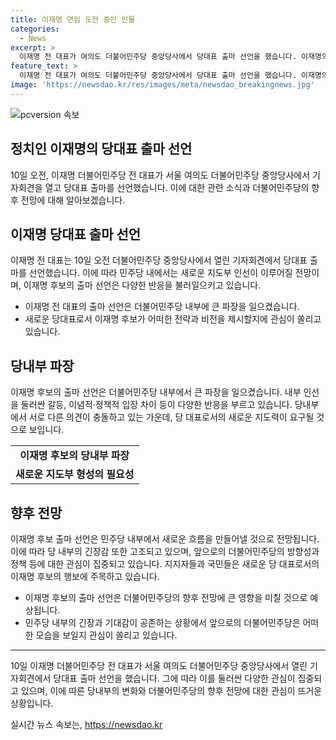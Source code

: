 ```yaml
---
title: 이재명 연임 도전 중인 인물
categories:
  - News
excerpt: >
  이재명 전 대표가 여의도 더불어민주당 중앙당사에서 당대표 출마 선언을 했습니다. 이재명의 결정은 정치권에 큰 파장을 일으킬 것으로 예상되며, 이에 대한 관심이 뜨겁게 높아지고 있습니다. 신선한 소식과 업데이트된 소식은 계속해서 확인이 가능하며, 이에 대한 내용은 더팩트 뉴스 홈페이지에서 확인이 가능합니다.
feature_text: >
  이재명 전 대표가 여의도 더불어민주당 중앙당사에서 당대표 출마 선언을 했습니다. 이재명의 결정은 정치권에 큰 파장을 일으킬 것으로 예상되며, 이에 대한 관심이 뜨겁게 높아지고 있습니다. 신선한 소식과 업데이트된 소식은 계속해서 확인이 가능하며, 이에 대한 내용은 더팩트 뉴스 홈페이지에서 확인이 가능합니다.
image: 'https://newsdao.kr/res/images/meta/newsdao_breakingnews.jpg'
---
```


<p><img src="https://newsdao.kr/res/images/meta/newsdao_breakingnews.jpg" alt="pcversion 속보" /></p>

<h2>정치인 이재명의 당대표 출마 선언</h2>

<p data-ke-size="size16">10일 오전, 이재명 더불어민주당 전 대표가 서울 여의도 더불어민주당 중앙당사에서 기자회견을 열고 당대표 출마를 선언했습니다. 이에 대한 관련 소식과 더불어민주당의 향후 전망에 대해 알아보겠습니다.</p>

<h2 data-ke-size="size26">이재명 당대표 출마 선언</h2>

<p data-ke-size="size16">이재명 전 대표는 10일 오전 더불어민주당 중앙당사에서 열린 기자회견에서 당대표 출마를 선언했습니다. 이에 따라 민주당 내에서는 새로운 지도부 인선이 이루어질 전망이며, 이재명 후보의 출마 선언은 다양한 반응을 불러일으키고 있습니다.</p>

<ul>
  <li>이재명 전 대표의 출마 선언은 더불어민주당 내부에 큰 파장을 일으켰습니다.</li>
  <li>새로운 당대표로서 이재명 후보가 어떠한 전략과 비전을 제시할지에 관심이 쏠리고 있습니다.</li>
</ul>

<h2 data-ke-size="size26">당내부 파장</h2>

<p data-ke-size="size16">이재명 후보의 출마 선언은 더불어민주당 내부에서 큰 파장을 일으켰습니다. 내부 인선을 둘러싼 갈등, 이념적·정책적 입장 차이 등이 다양한 반응을 부르고 있습니다. 당내부에서 서로 다른 의견이 충돌하고 있는 가운데, 당 대표로서의 새로운 지도력이 요구될 것으로 보입니다.</p>

<table>
  <tr>
    <td style="text-align: center; height: 17px;"><b>이재명 후보의 당내부 파장</b></td>
  </tr>
  <tr>
    <td style="text-align: center; height: 17px;"><b>새로운 지도부 형성의 필요성</b></td>
  </tr>
</table>

<h2 data-ke-size="size26">향후 전망</h2>

<p data-ke-size="size16">이재명 후보 출마 선언은 민주당 내부에서 새로운 흐름을 만들어낼 것으로 전망됩니다. 이에 따라 당 내부의 긴장감 또한 고조되고 있으며, 앞으로의 더불어민주당의 방향성과 정책 등에 대한 관심이 집중되고 있습니다. 지지자들과 국민들은 새로운 당 대표로서의 이재명 후보의 행보에 주목하고 있습니다.</p>

<ul>
  <li>이재명 후보의 출마 선언은 더불어민주당의 향후 전망에 큰 영향을 미칠 것으로 예상됩니다.</li>
  <li>민주당 내부의 긴장과 기대감이 공존하는 상황에서 앞으로의 더불어민주당은 어떠한 모습을 보일지 관심이 쏠리고 있습니다.</li>
</ul>

<hr>

<p data-ke-size="size16">10일 이재명 더불어민주당 전 대표가 서울 여의도 더불어민주당 중앙당사에서 열린 기자회견에서 당대표 출마 선언을 했습니다. 그에 따라 이를 둘러싼 다양한 관심이 집중되고 있으며, 이에 따른 당내부의 변화와 더불어민주당의 향후 전망에 대한 관심이 뜨거운 상황입니다.</p>
실시간 뉴스 속보는, <a href="https://newsdao.kr" rel="dofollow">https://newsdao.kr</a>


